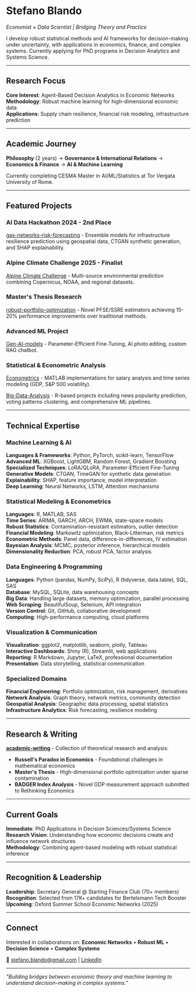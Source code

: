 # Stefano Blando

*Economist × Data Scientist | Bridging Theory and Practice*

I develop robust statistical methods and AI frameworks for decision-making under uncertainty, with applications in economics, finance, and complex systems. Currently applying for PhD programs in Decision Analytics and Systems Science.

---

## Research Focus

**Core Interest**: Agent-Based Decision Analytics in Economic Networks  
**Methodology**: Robust machine learning for high-dimensional economic data  
**Applications**: Supply chain resilience, financial risk modeling, infrastructure prediction  

---

## Academic Journey

**Philosophy** (2 years) → **Governance & International Relations** → **Economics & Finance** → **AI & Machine Learning**

Currently completing CESMA Master in AI/ML/Statistics at Tor Vergata University of Rome.

---

## Featured Projects

### **AI Data Hackathon 2024 - 2nd Place**
[gas-networks-risk-forecasting](https://github.com/StefanoBlando/gas-networks-risk-forecasting) - Ensemble models for infrastructure resilience prediction using geospatial data, CTGAN synthetic generation, and SHAP explainability.

### **Alpine Climate Challenge 2025 - Finalist**  
[Alpine Climate Challenge](https://github.com/StefanoBlando/alpine-climate-challenge) - Multi-source environmental prediction combining Copernicus, NOAA, and regional datasets.

### **Master's Thesis Research**
[robust-portfolio-optimization](https://github.com/StefanoBlando/robust-portfolio-optimization) - Novel PFSE/SSRE estimators achieving 15-20% performance improvements over traditional methods.

### **Advanced ML Project**
[Gen-AI-models](https://github.com/StefanoBlando/Gen-AI) - Parameter-Efficient Fine-Tuning, AI photo editing, custom RAG chatbot.

### **Statistical & Econometric Analysis**
[Econometrics](https://github.com/StefanoBlando/Econometrics) - MATLAB implementations for salary analysis and time series modeling (GDP, S&P 500 volatility).

[Big-Data-Analysis](https://github.com/StefanoBlando/Big-Data-Analysis) - R-based projects including news popularity prediction, voting patterns clustering, and comprehensive ML pipelines.

---

## Technical Expertise

### **Machine Learning & AI**
**Languages & Frameworks**: Python, PyTorch, scikit-learn, TensorFlow  
**Advanced ML**: XGBoost, LightGBM, Random Forest, Gradient Boosting  
**Specialized Techniques**: LoRA/QLoRA, Parameter-Efficient Fine-Tuning  
**Generative Models**: CTGAN, TimeGAN for synthetic data generation  
**Explainability**: SHAP, feature importance, model interpretation  
**Deep Learning**: Neural Networks, LSTM, Attention mechanisms

### **Statistical Modeling & Econometrics**
**Languages**: R, MATLAB, SAS  
**Time Series**: ARIMA, GARCH, ARCH, EWMA, state-space models  
**Robust Statistics**: Contamination-resistant estimators, outlier detection  
**Financial Modeling**: Markowitz optimization, Black-Litterman, risk metrics  
**Econometric Methods**: Panel data, difference-in-differences, IV estimation  
**Bayesian Analysis**: MCMC, posterior inference, hierarchical models  
**Dimensionality Reduction**: PCA, robust PCA, factor analysis

### **Data Engineering & Programming**
**Languages**: Python (pandas, NumPy, SciPy), R (tidyverse, data.table), SQL, SAS  
**Database**: MySQL, SQLite, data warehousing concepts  
**Big Data**: Handling large datasets, memory optimization, parallel processing  
**Web Scraping**: BeautifulSoup, Selenium, API integration  
**Version Control**: Git, GitHub, collaborative development  
**Computing**: High-performance computing, cloud platforms

### **Visualization & Communication**
**Visualization**: ggplot2, matplotlib, seaborn, plotly, Tableau  
**Interactive Dashboards**: Shiny (R), Streamlit, web applications  
**Reporting**: R Markdown, Jupyter, LaTeX, professional documentation  
**Presentation**: Data storytelling, statistical communication

### **Specialized Domains**
**Financial Engineering**: Portfolio optimization, risk management, derivatives  
**Network Analysis**: Graph theory, network metrics, community detection  
**Geospatial Analysis**: Geographic data processing, spatial statistics  
**Infrastructure Analytics**: Risk forecasting, resilience modeling

---

## Research & Writing

**[academic-writing](https://github.com/StefanoBlando/academic-writing)** - Collection of theoretical research and analysis:
- **Russell's Paradox in Economics** - Foundational challenges in mathematical economics
- **Master's Thesis** - High-dimensional portfolio optimization under sparse contamination  
- **BADGER Index Analysis** - Novel GDP measurement approach submitted to Rethinking Economics

---

## Current Goals

**Immediate**: PhD Applications in Decision Sciences/Systems Science  
**Research Vision**: Understanding how economic decisions create and influence network structures  
**Methodology**: Combining agent-based modeling with robust statistical inference  

---

## Recognition & Leadership

**Leadership**: Secretary General @ Starting Finance Club (70+ members)  
**Recognition**: Selected from 17K+ candidates for Bertelsmann Tech Booster  
**Upcoming**: Oxford Summer School Economic Networks (2025)  

---

## Connect

Interested in collaborations on:
**Economic Networks** • **Robust ML** • **Decision Science** • **Complex Systems**

📧 stefano.blando@gmail.com | [LinkedIn](https://www.linkedin.com/in/stefano-blando/)

---

*"Building bridges between economic theory and machine learning to understand decision-making in complex systems."*
